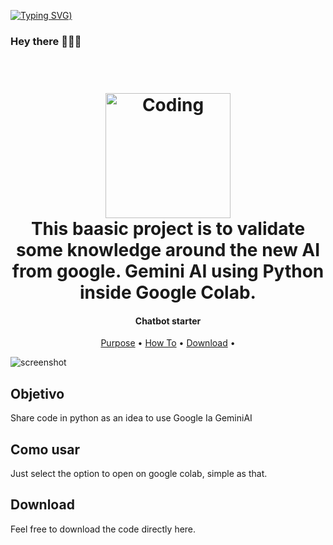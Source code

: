 [![Typing SVG](https://readme-typing-svg.demolab.com?font=Fira+Code&size=35&pause=1000&color=F6F753&width=700&lines=Welcome+please+give+it+a+star))](https://git.io/typing-svg)
### Hey there 👩🏻‍💻


<h1 align="center">
  <br>
  <a href="https://images.pexels.com/photos/965345/pexels-photo-965345.jpeg"><img src="https://images.pexels.com/photos/965345/pexels-photo-965345.jpeg" alt="Coding" width="200"></a>
  <br>
  This baasic project is to validate some knowledge around the new AI from google. Gemini AI using Python inside Google Colab.
  <br>
</h1>

<h4 align="center">Chatbot starter</h4>

<p align="center">
  <a href="#key-features">Purpose</a> •
  <a href="#how-to-use">How To</a> •
  <a href="#download">Download</a> •
</p>

![screenshot](frontend/gif_navigation.gif)

## Objetivo

Share code in python as an idea to use Google Ia GeminiAI

## Como usar

Just select the option to open on google colab, simple as that.

## Download

Feel free to download the code directly here.
